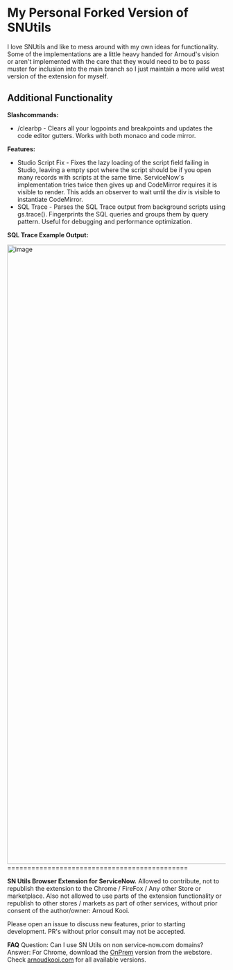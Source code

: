 # My Personal Forked Version of SNUtils
I love SNUtils and like to mess around with my own ideas for functionality. Some of the implementations are a little heavy handed for Arnoud's vision or aren't implemented with the care that they would need to be to pass muster for inclusion into the main branch so I just maintain a more wild west version of the extension for myself.

## **Additional Functionality**

**Slashcommands:**
- /clearbp - Clears all your logpoints and breakpoints and updates the code editor gutters. Works with both monaco and code mirror. 

**Features:**
- Studio Script Fix - Fixes the lazy loading of the script field failing in Studio, leaving a empty spot where the script should be if you open many records with scripts at the same time. ServiceNow's implementation tries twice then gives up and CodeMirror requires it is visible to render. This adds an observer to wait until the div is visible to instantiate CodeMirror. 
- SQL Trace - Parses the SQL Trace output from background scripts using gs.trace(). Fingerprints the SQL queries and groups them by query pattern. Useful for debugging and performance optimization. 



**SQL Trace Example Output:**

<img width="1428" alt="image" src="https://github.com/TWalkerVeracity/ServiceNow-Utils/assets/103676986/7bbc43d7-56f3-47e2-b674-38fce40ffb13">
=============================================


**SN Utils Browser Extension for ServiceNow.**
Allowed to contribute, not to republish the extension to the Chrome / FireFox / Any other Store or marketplace.
Also not allowed to use parts of the extension functionality or republish to other stores / markets as part of other services,
without prior consent of the author/owner: Arnoud Kooi.

Please open an issue to discuss new features, prior to starting development. 
PR's without prior consult may not be accepted.

**FAQ**
Question: Can I use SN Utils on non service-now.com domains?
Answer: For Chrome, download the [OnPrem](https://chrome.google.com/webstore/detail/sn-utils-onprem/lfabkiipmidkmhplochgpbaeekjjfbch) version from the webstore.
Check [arnoudkooi.com](https://www.arnoudkooi.com/) for all available versions.
